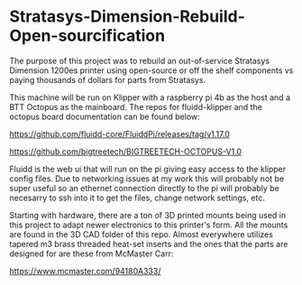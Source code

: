 # Stratasys-Dimension-Rebuild-Open-sourcification
The purpose of this project was to rebuild an out-of-service Stratasys Dimension 1200es printer using open-source or off the shelf components vs paying thousands of dollars for parts from Stratasys.  

This machine will be run on Klipper with a raspberry pi 4b as the host and a BTT Octopus as the mainboard.  The repos for fluidd-klipper and the octopus board documentation can be found below:

https://github.com/fluidd-core/FluiddPi/releases/tag/v1.17.0

https://github.com/bigtreetech/BIGTREETECH-OCTOPUS-V1.0

Fluidd is the web ui that will run on the pi giving easy access to the klipper config files.  Due to networking issues at my work this will probably not be super useful so an ethernet connection directly to the pi will probably be necesarry to ssh into it to get the files, change network settings, etc. 

Starting with hardware, there are a ton of 3D printed mounts being used in this project to adapt newer electronics to this printer's form.  All the mounts are found in the 3D CAD folder of this repo.  Almost everywhere utilizes tapered m3 brass threaded heat-set inserts and the ones that the parts are designed for are these from McMaster Carr:

https://www.mcmaster.com/94180A333/

